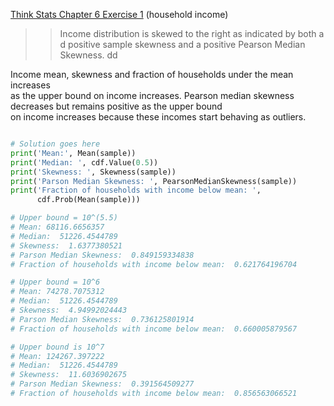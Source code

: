 [Think Stats Chapter 6 Exercise 1](http://greenteapress.com/thinkstats2/html/thinkstats2007.html#toc60) (household income)

>> Income distribution is skewed to the right as indicated by both a  d
positive sample skewness and a positive Pearson Median Skewness. dd

Income mean, skewness and fraction of households under the mean increases  
as the upper bound on income increases.
Pearson median skewness decreases but remains positive as the upper bound  
on income increases because these incomes start behaving as outliers.  


``` Python

# Solution goes here
print('Mean:', Mean(sample))
print('Median: ', cdf.Value(0.5))
print('Skewness: ', Skewness(sample))
print('Parson Median Skewness: ', PearsonMedianSkewness(sample))
print('Fraction of households with income below mean: ', 
      cdf.Prob(Mean(sample)))

# Upper bound = 10^(5.5)
# Mean: 68116.6656357
# Median:  51226.4544789
# Skewness:  1.6377380521
# Parson Median Skewness:  0.849159334838
# Fraction of households with income below mean:  0.621764196704

# Upper bound = 10^6
# Mean: 74278.7075312
# Median:  51226.4544789
# Skewness:  4.94992024443
# Parson Median Skewness:  0.736125801914
# Fraction of households with income below mean:  0.660005879567

# Upper bound is 10^7
# Mean: 124267.397222
# Median:  51226.4544789
# Skewness:  11.6036902675
# Parson Median Skewness:  0.391564509277
# Fraction of households with income below mean:  0.856563066521


```

